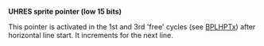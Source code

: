 **UHRES sprite pointer (low 15 bits)**

This pointer is activated in the 1st and 3rd 'free' cycles (see [BPLHPTx](/hardware:bplhpth)) after horizontal line start. It increments for the next line.


